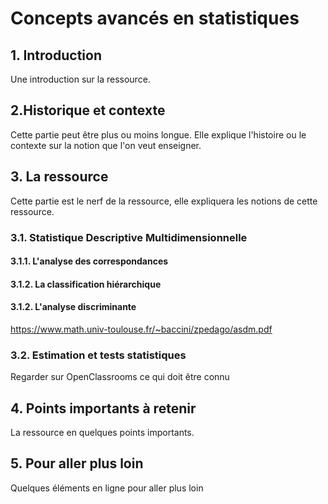 # Concepts avancés en statistiques

## 1. Introduction
Une introduction sur la ressource.

## 2.Historique et contexte
Cette partie peut être plus ou moins longue. Elle explique l'histoire ou le contexte sur la notion que l'on veut enseigner.

## 3. La ressource
Cette partie est le nerf de la ressource, elle expliquera les notions de cette ressource.

### 3.1. Statistique Descriptive Multidimensionnelle

#### 3.1.1. L'analyse des correspondances

#### 3.1.2. La classification hiérarchique

#### 3.1.2. L'analyse discriminante

https://www.math.univ-toulouse.fr/~baccini/zpedago/asdm.pdf

### 3.2. Estimation et tests statistiques

Regarder sur OpenClassrooms ce qui doit être connu

## 4. Points importants à retenir
La ressource en quelques points importants.

## 5. Pour aller plus loin
Quelques éléments en ligne pour aller plus loin
